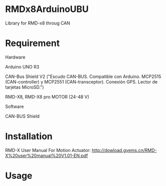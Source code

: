 # RMDx8ArduinoUBU
Library for RMD-x8 throug CAN

# Requirement
Hardware

Arduino UNO R3

CAN-Bus Shield V2 ("Escudo CAN-BUS. Compatible con Arduino. MCP2515 (CAN-controller) y MCP2551 (CAN-transceptor). Conexión GPS. Lector de tarjetas MicroSD.")

RMD-X8, RMD-X8 pro MOTOR (24-48 V)

Software

CAN-BUS Shield

# Installation
RMD-X User Manual For Motion Actuator: http://dowload.gyems.cn/RMD-X%20user%20manual%20V1.01-EN.pdf

# Usage
